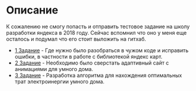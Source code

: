 # Описание

К сожалению не смогу попасть и отправить тестовое задание на школу разработки яндекса в 2018 году. Сейчас вспомнил что оно у меня еще осталось и подумал что его стоит выложить на гитхаб.

- [1 Задание](https://github.com/korolr/yandex-shri-test-task/tree/master/entrance-task-1-1-master) - Где нужно было разобраться в чужом коде и исправить ошибки, в частности в работе с библиотекой яндекс карт.
- [2 Задание](https://github.com/korolr/yandex-shri-test-task/tree/master/entrance-task-1-2-master) - Необходимо было сверстать адаптивный сайт с анимациями для умного дома.
- [3 Задание](https://github.com/korolr/yandex-shri-test-task/tree/master/entrance-task-1-3-master) - Разработка алгоритма для нахождения оптимальных трат электроинергии умного дома.
